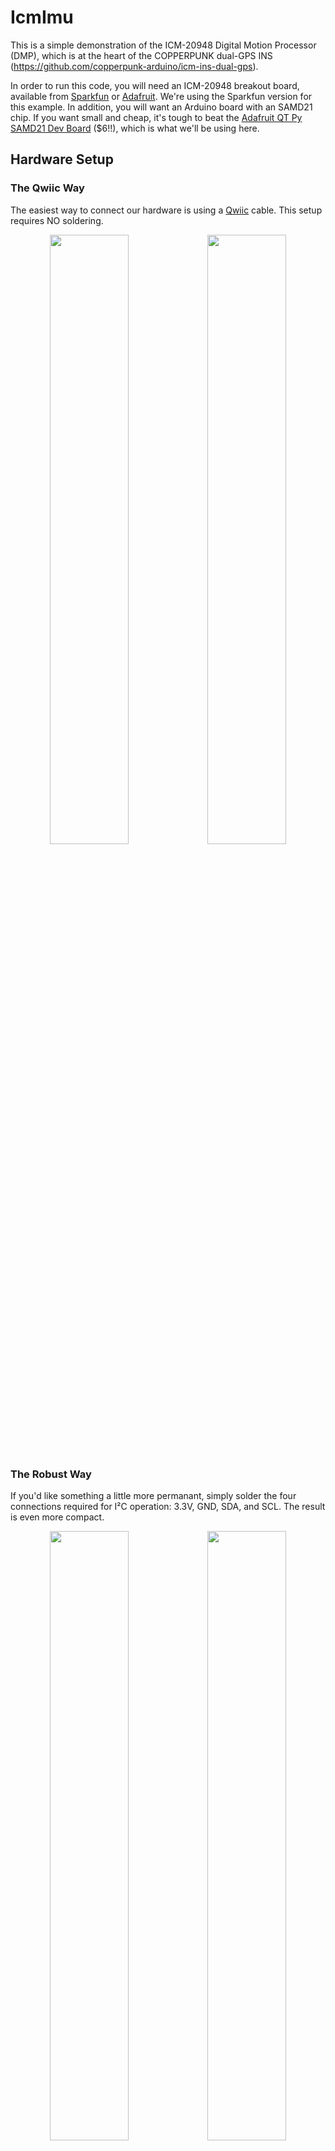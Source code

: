 # IcmImu

This is a simple demonstration of the ICM-20948 Digital Motion Processor (DMP), which is at the heart of the COPPERPUNK dual-GPS INS (https://github.com/copperpunk-arduino/icm-ins-dual-gps).

In order to run this code, you will need an ICM-20948 breakout board, available from [Sparkfun](https://www.sparkfun.com/products/15335) or [Adafruit](https://www.adafruit.com/product/4554). We're using the Sparkfun version for this example. In addition, you will want an Arduino board with an SAMD21 chip. If you want small and cheap, it's tough to beat the [Adafruit QT Py SAMD21 Dev Board](https://www.adafruit.com/product/4600) ($6!!), which is what we'll be using here.

## Hardware Setup
### The Qwiic Way
The easiest way to connect our hardware is using a [Qwiic](https://www.sparkfun.com/qwiic#products) cable. This setup requires NO soldering.

 <p align="center"><img src="https://static.wixstatic.com/media/07c139_bfa70eb1af774d1fb03d700c95c8f6c7~mv2.jpg" width="50%"><img src="https://static.wixstatic.com/media/07c139_52a143075cd3455aac636387dd520937~mv2.jpg" width="50%">
 </p> 

### The Robust Way
If you'd like something a little more permanant, simply solder the four connections required for I&#x00B2;C operation: 3.3V, GND, SDA, and SCL. The result is even more compact. 
<p align="center"><img src="https://static.wixstatic.com/media/07c139_c8d6b548f7bd47218c19d5015c0b8ada~mv2.jpg" width="50%"><img src="https://static.wixstatic.com/media/07c139_b24f4e959a5b4a288255117ae77bd8f7~mv2.jpg" width="50%"></p>

## The Code
Now we'll need the Arduino [ICM-20948 DMP library](https://github.com/ericalbers/ICM20948_DMP_Arduino) written by Eric Albers. Once you've installed that, the IcmImu sketch should be ready to run.

> You'll notice that we use several `.ino` files when our code starts to get large. The Arduino IDE will separate these into different tabs automatically. They are named alphabetically to ensure they are placed in the same order every time.

You've got a few options in terms of output. In order to print debug messages, be sure that the following line is uncommented.
```
#define DEBUG
```
This sketch also has the ability to publish a data message (on a separate serial port) that adheres to the VectorNav binary protocol, essentially spoofing a [VN-100 IMU](https://www.vectornav.com/products/vn-100) (with much less capability, of course). If you don't have any need for this message, leave the following line commented out:
```
//#define PUBLISH_VN
```

You can adjust the data rate and publishing rate with the `kImuIntervalMs` and `kPublishVnBinary1IntervalMs` variables. And that's about it. We hope you enjoy your new IMU!

# Contact Us
If you have any suggestions for improving this repository, there are a few ways to get in touch:

*   Create a new issue
*   Submit a pull request
*   Virtual meeting using our [Open Source Office Hours](https://www.copperpunk.com/service-page/open-source-office-hours)